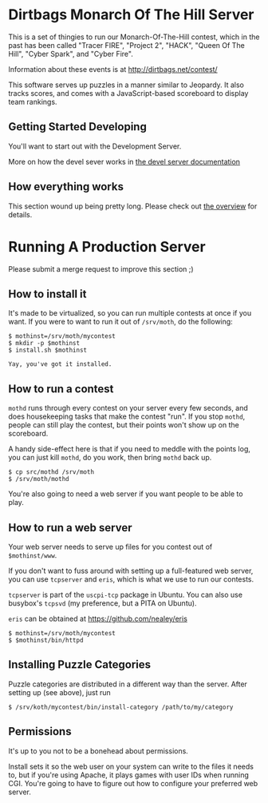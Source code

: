 Dirtbags Monarch Of The Hill Server
=====================

This is a set of thingies to run our Monarch-Of-The-Hill contest,
which in the past has been called
"Tracer FIRE",
"Project 2",
"HACK",
"Queen Of The Hill",
"Cyber Spark",
and "Cyber Fire".

Information about these events is at
http://dirtbags.net/contest/

This software serves up puzzles in a manner similar to Jeopardy.
It also tracks scores,
and comes with a JavaScript-based scoreboard to display team rankings.


Getting Started Developing
-------------------------------

You'll want to start out with the Development Server.

More on how the devel sever works in
[the devel server documentation](docs/devel-server.md)


How everything works
---------------------------

This section wound up being pretty long.
Please check out [the overview](docs/overview.md)
for details.


Running A Production Server
====================

Please submit a merge request to improve this section ;)


How to install it
--------------------

It's made to be virtualized,
so you can run multiple contests at once if you want.
If you were to want to run it out of `/srv/moth`,
do the following:

    $ mothinst=/srv/moth/mycontest
	$ mkdir -p $mothinst
	$ install.sh $mothinst
	
    Yay, you've got it installed.

How to run a contest
------------------------

`mothd` runs through every contest on your server every few seconds,
and does housekeeping tasks that make the contest "run".
If you stop `mothd`, people can still play the contest,
but their points won't show up on the scoreboard.

A handy side-effect here is that if you need to meddle with the points log,
you can just kill `mothd`,
do you work,
then bring `mothd` back up.

    $ cp src/mothd /srv/moth
    $ /srv/moth/mothd

You're also going to need a web server if you want people to be able to play.


How to run a web server
-----------------------------

Your web server needs to serve up files for you contest out of
`$mothinst/www`.

If you don't want to fuss around with setting up a full-featured web server,
you can use `tcpserver` and `eris`,
which is what we use to run our contests.

`tcpserver` is part of the `uscpi-tcp` package in Ubuntu.
You can also use busybox's `tcpsvd` (my preference, but a PITA on Ubuntu).

`eris` can be obtained at https://github.com/nealey/eris

    $ mothinst=/srv/moth/mycontest
    $ $mothinst/bin/httpd


Installing Puzzle Categories
------------------------------------

Puzzle categories are distributed in a different way than the server.
After setting up (see above), just run

	$ /srv/koth/mycontest/bin/install-category /path/to/my/category
	

Permissions
----------------

It's up to you not to be a bonehead about permissions.

Install sets it so the web user on your system can write to the files it needs to,
but if you're using Apache,
it plays games with user IDs when running CGI.
You're going to have to figure out how to configure your preferred web server.
